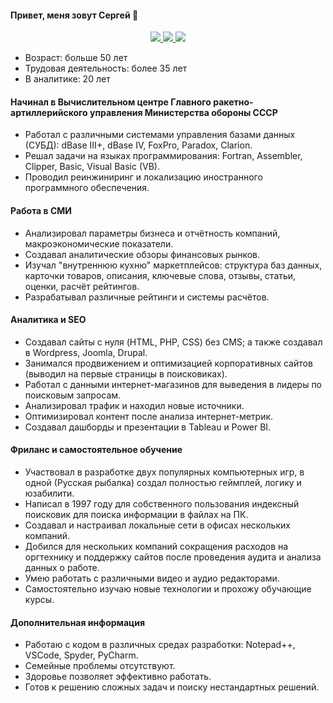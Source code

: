 #### Привет, меня зовут Сергей 👋
<p align='center'>
   <a href="https://t.me/sergey_silch">
       <img src="https://img.shields.io/badge/Telegram-2CA5E0?style=for-the-badge&logo=telegram&logoColor=white"/>
   </a>
   
   <a href="https://wa.me/message/EZFXSSOCGVGJO1">
       <img src="https://img.shields.io/badge/WhatsApp-25D366?style=for-the-badge&logo=WhatsApp&logoColor=white"/>
   </a>
   
   <a href="mailto:serkosil@gmail.com">
       <img src="https://img.shields.io/badge/Gmail-D14836?style=for-the-badge&logo=gmail&logoColor=white"/>
   </a>
</p>

- Возраст: больше 50 лет
- Трудовая деятельность: более 35 лет
- В аналитике: 20 лет

#### Начинал в Вычислительном центре Главного ракетно-артиллерийского управления Министерства обороны СССР
- Работал с различными системами управления базами данных (СУБД): dBase III+, dBase IV, FoxPro, Paradox, Clarion.
- Решал задачи на языках программирования: Fortran, Assembler, Clipper, Basic, Visual Basic (VB).
- Проводил реинжиниринг и локализацию иностранного программного обеспечения.

#### Работа в СМИ
- Анализировал параметры бизнеса и отчётность компаний, макроэкономические показатели.
- Создавал аналитические обзоры финансовых рынков.
- Изучал "внутреннюю кухню" маркетплейсов: структура баз данных, карточки товаров, описания, ключевые слова, отзывы, статьи, оценки, расчёт рейтингов.
- Разрабатывал различные рейтинги и системы расчётов.

#### Аналитика и SEO
- Создавал сайты с нуля (HTML, PHP, CSS) без CMS; а также создавал в Wordpress, Joomla, Drupal.
- Занимался продвижением и оптимизацией корпоративных сайтов (выводил на первые страницы в поисковиках).
- Работал с данными интернет-магазинов для выведения в лидеры по поисковым запросам.
- Анализировал трафик и находил новые источники.
- Оптимизировал контент после анализа интернет-метрик.
- Создавал дашборды и презентации в Tableau и Power BI.

#### Фриланс и самостоятельное обучение
- Участвовал в разработке двух популярных компьютерных игр, в одной (Русская рыбалка) создал полностью геймплей, логику и юзабилити.
- Написал в 1997 году для собственного пользования индексный поисковик для поиска информации в файлах на ПК.
- Создавал и настраивал локальные сети в офисах нескольких компаний.
- Добился для нескольких компаний сокращения расходов на оргтехнику и поддержку сайтов после проведения аудита и анализа данных о работе.
- Умею работать с различными видео и аудио редакторами.
- Самостоятельно изучаю новые технологии и прохожу обучающие курсы.

#### Дополнительная информация
- Работаю с кодом в различных средах разработки: Notepad++, VSCode, Spyder, PyCharm.
- Семейные проблемы отсутствуют.
- Здоровье позволяет эффективно работать.
- Готов к решению сложных задач и поиску нестандартных решений.

<!--
**serkosil/serkosil** is a ✨ _special_ ✨ repository because its `README.md` (this file) appears on your GitHub profile.

Here are some ideas to get you started:

- 🔭 I’m currently working on ...
- 🌱 I’m currently learning ...
- 👯 I’m looking to collaborate on ...
- 🤔 I’m looking for help with ...
- 💬 Ask me about ...
- 📫 How to reach me: ...
- 😄 Pronouns: ...
- ⚡ Fun fact: ...
-->
